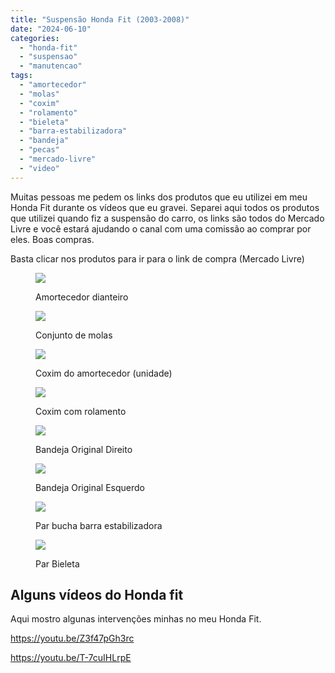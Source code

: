 ```yaml
---
title: "Suspensão Honda Fit (2003-2008)"
date: "2024-06-10"
categories:
  - "honda-fit"
  - "suspensao"
  - "manutencao"
tags:
  - "amortecedor"
  - "molas"
  - "coxim"
  - "rolamento"
  - "bieleta"
  - "barra-estabilizadora"
  - "bandeja"
  - "pecas"
  - "mercado-livre"
  - "video"
---
```


Muitas pessoas me pedem os links dos produtos que eu utilizei em meu Honda Fit durante os vídeos que eu gravei. Separei aqui todos os produtos que utilizei quando fiz a suspensão do carro, os links são todos do Mercado Livre e você estará ajudando o canal com uma comissão ao comprar por eles. Boas compras.

Basta clicar nos produtos para ir para o link de compra (Mercado Livre)


<div class="figure-grid">

<figure>

[![](media/fit-amortecedor.webp)](https://mercadolivre.com/sec/2Qk7LX1)

<figcaption>

Amortecedor dianteiro

</figcaption>

</figure>

<figure>

[![](media/fit-molas.webp)](https://mercadolivre.com/sec/2ffk1yA)

<figcaption>

Conjunto de molas

</figcaption>

</figure>

<figure>

[![](media/fit-coxim-amortecedor.webp)](https://mercadolivre.com/sec/1sTktue)

<figcaption>

Coxim do amortecedor (unidade)

</figcaption>

</figure>

<figure>

[![](media/fit-coxim-amortecedor-rolamento.webp)](https://mercadolivre.com/sec/2ACqG7f)

<figcaption>

Coxim com rolamento

</figcaption>

</figure>

<figure>

[![](media/fit-braco-dianteiro-direito.webp)](https://mercadolivre.com/sec/28cTYNc)

<figcaption>

Bandeja Original Direito

</figcaption>

</figure>

<figure>

[![](media/fit-braco-dianteiro-esquerdo.webp)](https://mercadolivre.com/sec/2nt3o9s)

<figcaption>

Bandeja Original Esquerdo

</figcaption>

</figure>

<figure>

[![](media/fit-bucha-barra-dianteira.webp)](https://mercadolivre.com/sec/1RsASUP)

<figcaption>

Par bucha barra estabilizadora

</figcaption>

</figure>

<figure>

[![](media/fit-bieleta.webp)](https://mercadolivre.com/sec/2nDGbty)

<figcaption>

Par Bieleta

</figcaption>

</figure>

</div>


## Alguns vídeos do Honda fit

Aqui mostro algunas intervenções minhas no meu Honda Fit.

https://youtu.be/Z3f47pGh3rc

https://youtu.be/T-7cuIHLrpE
